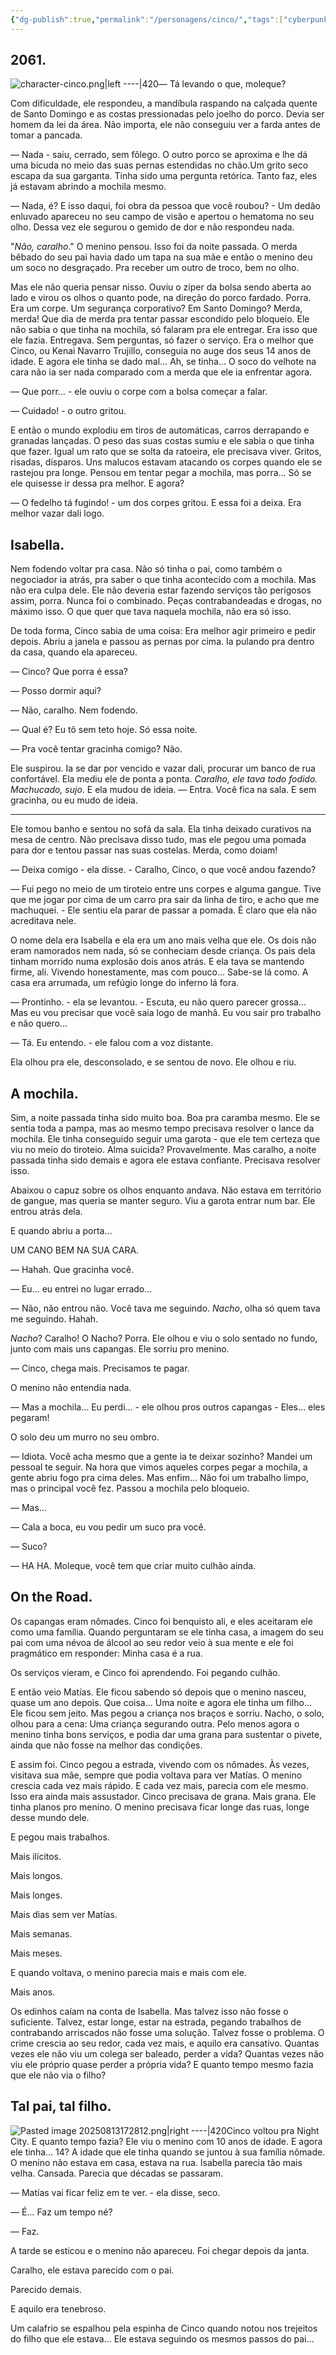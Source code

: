 ```yaml
---
{"dg-publish":true,"permalink":"/personagens/cinco/","tags":["cyberpunk"]}
---
```


## 2061.

![character-cinco.png|left ----|420](/img/user/Imagens/Personagens/character-cinco.png)— Tá levando o que, moleque?

Com dificuldade, ele respondeu, a mandíbula raspando na calçada quente de Santo Domingo e as costas pressionadas pelo joelho do porco. Devia ser homem da lei da área. Não importa, ele não conseguiu ver a farda antes de tomar a pancada.

— Nada - saiu, cerrado, sem fôlego. O outro porco se aproxima e lhe dá uma bicuda no meio das suas pernas estendidas no chão.Um grito seco escapa da sua garganta. Tinha sido uma pergunta retórica. Tanto faz, eles já estavam abrindo a mochila mesmo.

— Nada, é? E isso daqui, foi obra da pessoa que você roubou? - Um dedão enluvado apareceu no seu campo de visão e apertou o hematoma no seu olho. Dessa vez ele segurou o gemido de dor e não respondeu nada.

"_Não, caralho_." O menino pensou. Isso foi da noite passada. O merda bêbado do seu pai havia dado um tapa na sua mãe e então o menino deu um soco no desgraçado. Pra receber um outro de troco, bem no olho.

Mas ele não queria pensar nisso. Ouviu o zíper da bolsa sendo aberta ao lado e virou os olhos o quanto pode, na direção do porco fardado. Porra. Era um corpe. Um segurança corporativo? Em Santo Domingo? Merda, merda! Que dia de merda pra tentar passar escondido pelo bloqueio. Ele não sabia o que tinha na mochila, só falaram pra ele entregar. Era isso que ele fazia. Entregava. Sem perguntas, só fazer o serviço. Era o melhor que Cinco, ou Kenai Navarro Trujillo, conseguia no auge dos seus 14 anos de idade. E agora ele tinha se dado mal… Ah, se tinha… O soco do velhote na cara não ia ser nada comparado com a merda que ele ia enfrentar agora.

— Que porr… - ele ouviu o corpe com a bolsa começar a falar.

— Cuidado! - o outro gritou.

E então o mundo explodiu em tiros de automáticas, carros derrapando e granadas lançadas. O peso das suas costas sumiu e ele sabia o que tinha que fazer. Igual um rato que se solta da ratoeira, ele precisava viver. Gritos, risadas, disparos. Uns malucos estavam atacando os corpes quando ele se rastejou pra longe. Pensou em tentar pegar a mochila, mas porra… Só se ele quisesse ir dessa pra melhor. E agora?

— O fedelho tá fugindo! - um dos corpes gritou. E essa foi a deixa. Era melhor vazar dali logo.

## Isabella.

Nem fodendo voltar pra casa. Não só tinha o pai, como também o negociador ia atrás, pra saber o que tinha acontecido com a mochila. Mas não era culpa dele. Ele não deveria estar fazendo serviços tão perigosos assim, porra. Nunca foi o combinado. Peças contrabandeadas e drogas, no máximo isso. O que quer que tava naquela mochila, não era só isso.

De toda forma, Cinco sabia de uma coisa: Era melhor agir primeiro e pedir depois. Abriu a janela e passou as pernas por cima. Ia pulando pra dentro da casa, quando ela apareceu.

— Cinco? Que porra é essa?

— Posso dormir aqui?

— Não, caralho. Nem fodendo.

— Qual é? Eu tô sem teto hoje. Só essa noite.

— Pra você tentar gracinha comigo? Não.

Ele suspirou. Ia se dar por vencido e vazar dali, procurar um banco de rua confortável. Ela mediu ele de ponta a ponta. _Caralho, ele tava todo fodido. Machucado, sujo_. E ela mudou de ideia. — Entra. Você fica na sala. E sem gracinha, ou eu mudo de ideia.

---

Ele tomou banho e sentou no sofá da sala. Ela tinha deixado curativos na mesa de centro. Não precisava disso tudo, mas ele pegou uma pomada para dor e tentou passar nas suas costelas. Merda, como doiam!

— Deixa comigo - ela disse. - Caralho, Cinco, o que você andou fazendo?

— Fui pego no meio de um tiroteio entre uns corpes e alguma gangue. Tive que me jogar por cima de um carro pra sair da linha de tiro, e acho que me machuquei. - Ele sentiu ela parar de passar a pomada. É claro que ela não acreditava nele.

O nome dela era Isabella e ela era um ano mais velha que ele. Os dois não eram namorados nem nada, só se conheciam desde criança. Os pais dela tinham morrido numa explosão dois anos atrás. E ela tava se mantendo firme, ali. Vivendo honestamente, mas com pouco… Sabe-se lá como. A casa era arrumada, um refúgio longe do inferno lá fora.

— Prontinho. - ela se levantou. - Escuta, eu não quero parecer grossa… Mas eu vou precisar que você saia logo de manhã. Eu vou sair pro trabalho e não quero…

— Tá. Eu entendo. - ele falou com a voz distante.

Ela olhou pra ele, desconsolado, e se sentou de novo. Ele olhou e riu.

## A mochila.

Sim, a noite passada tinha sido muito boa. Boa pra caramba mesmo. Ele se sentia toda a pampa, mas ao mesmo tempo precisava resolver o lance da mochila. Ele tinha conseguido seguir uma garota - que ele tem certeza que viu no meio do tiroteio. Alma suicida? Provavelmente. Mas caralho, a noite passada tinha sido demais e agora ele estava confiante. Precisava resolver isso.

Abaixou o capuz sobre os olhos enquanto andava. Não estava em território de gangue, mas queria se manter seguro. Viu a garota entrar num bar. Ele entrou atrás dela.

E quando abriu a porta…

UM CANO BEM NA SUA CARA.

— Hahah. Que gracinha você.

— Eu… eu entrei no lugar errado…

— Não, não entrou não. Você tava me seguindo. _Nacho_, olha só quem tava me seguindo. Hahah.

_Nacho_? Caralho! O Nacho? Porra. Ele olhou e viu o solo sentado no fundo, junto com mais uns capangas. Ele sorriu pro menino.

— Cinco, chega mais. Precisamos te pagar.

O menino não entendia nada.

— Mas a mochila… Eu perdi… - ele olhou pros outros capangas - Eles… eles pegaram!

O solo deu um murro no seu ombro.

— Idiota. Você acha mesmo que a gente ia te deixar sozinho? Mandei um pessoal te seguir. Na hora que vimos aqueles corpes pegar a mochila, a gente abriu fogo pra cima deles. Mas enfim… Não foi um trabalho limpo, mas o principal você fez. Passou a mochila pelo bloqueio.

— Mas…

— Cala a boca, eu vou pedir um suco pra você.

— Suco?

— HA HA. Moleque, você tem que criar muito culhão ainda.

## On the Road.

Os capangas eram nômades. Cinco foi benquisto ali, e eles aceitaram ele como uma família. Quando perguntaram se ele tinha casa, a imagem do seu pai com uma névoa de álcool ao seu redor veio à sua mente e ele foi pragmático em responder: Minha casa é a rua.

Os serviços vieram, e Cinco foi aprendendo. Foi pegando culhão.

E então veio Matías. Ele ficou sabendo só depois que o menino nasceu, quase um ano depois. Que coisa… Uma noite e agora ele tinha um filho… Ele ficou sem jeito. Mas pegou a criança nos braços e sorriu. Nacho, o solo, olhou para a cena: Uma criança segurando outra. Pelo menos agora o menino tinha bons serviços, e podia dar uma grana para sustentar o pivete, ainda que não fosse na melhor das condições.

E assim foi. Cinco pegou a estrada, vivendo com os nômades. Às vezes, visitava sua mãe, sempre que podia voltava para ver Matías. O menino crescia cada vez mais rápido. E cada vez mais, parecia com ele mesmo. Isso era ainda mais assustador. Cinco precisava de grana. Mais grana. Ele tinha planos pro menino. O menino precisava ficar longe das ruas, longe desse mundo dele.

E pegou mais trabalhos.

Mais ilícitos.

Mais longos.

Mais longes.

Mais dias sem ver Matías.

Mais semanas.

Mais meses.

E quando voltava, o menino parecia mais e mais com ele.

Mais anos.

Os edinhos caíam na conta de Isabella. Mas talvez isso não fosse o suficiente. Talvez, estar longe, estar na estrada, pegando trabalhos de contrabando arriscados não fosse uma solução. Talvez fosse o problema. O crime crescia ao seu redor, cada vez mais, e aquilo era cansativo. Quantas vezes ele não viu um colega ser baleado, perder a vida? Quantas vezes não viu ele próprio quase perder a própria vida? E quanto tempo mesmo fazia que ele não via o filho?
## Tal pai, tal filho.

![Pasted image 20250813172812.png|right ----|420](/img/user/Pasted%20image%2020250813172812.png)Cinco voltou pra Night City. E quanto tempo fazia? Ele viu o menino com 10 anos de idade. E agora ele tinha… 14? A idade que ele tinha quando se juntou à sua família nômade. O menino não estava em casa, estava na rua. Isabella parecia tão mais velha. Cansada. Parecia que décadas se passaram.

— Matías vai ficar feliz em te ver. - ela disse, seco.

— É… Faz um tempo né?

— Faz.

A tarde se esticou e o menino não apareceu. Foi chegar depois da janta.

Caralho, ele estava parecido com o pai.

Parecido demais.

E aquilo era tenebroso.

Um calafrio se espalhou pela espinha de Cinco quando notou nos trejeitos do filho que ele estava… Ele estava seguindo os mesmos passos do pai…